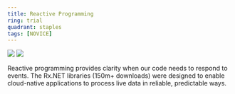 ```yaml
---
title: Reactive Programming
ring: trial
quadrant: staples
tags: [NOVICE]
---
```


[![](https://img.shields.io/badge/reactive_extensions-0c7cba?logo=gitbook&logoColor=000&style=flat)](https://introtorx.com/)
[![](https://img.shields.io/badge/rxmarbles-19967d?logo=serverfault&logoColor=000&style=flat)](https://rxmarbles.com/)

Reactive programming provides clarity when our code needs to respond to events. The Rx.NET libraries (150m+ downloads) were designed to enable cloud-native applications to process live data in reliable, predictable ways.
